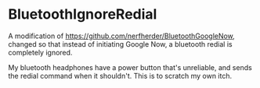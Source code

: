 # BluetoothIgnoreRedial
A modification of https://github.com/nerfherder/BluetoothGoogleNow, changed so that instead of initiating Google Now, a bluetooth redial
is completely ignored.

My bluetooth headphones have a power button that's unreliable, and sends the redial command when it shouldn't. This is to scratch my own
itch.
